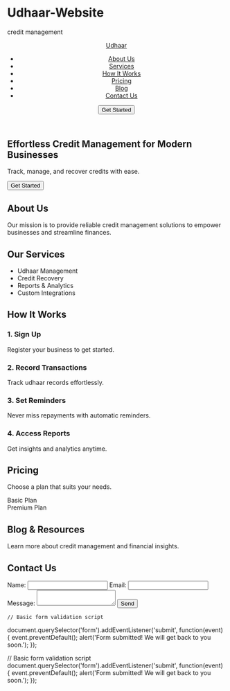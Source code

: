 # Udhaar-Website
credit management 
<!DOCTYPE html>
<html lang="en">
<head>
    <meta charset="UTF-8">
    <meta name="viewport" content="width=device-width, initial-scale=1.0">
    <title>Udhaar Management Company</title>
    <link rel="stylesheet" href="css/styles.css">
</head>
<body>
    <!-- Header and Navigation -->
    <header>
        <nav>
            <a href="#" class="logo">Udhaar</a>
            <ul>
                <li><a href="#about">About Us</a></li>
                <li><a href="#services">Services</a></li>
                <li><a href="#how-it-works">How It Works</a></li>
                <li><a href="#pricing">Pricing</a></li>
                <li><a href="#blog">Blog</a></li>
                <li><a href="#contact">Contact Us</a></li>
            </ul>
            <button class="cta-button">Get Started</button>
        </nav>
    </header>

   <!-- Main Banner -->
<section class="banner">
    <h1>Effortless Credit Management for Modern Businesses</h1>
    <p>Track, manage, and recover credits with ease.</p>
    <button class="cta-button">Get Started</button>
</section>

<!-- About Us Section -->
<section id="about" class="about">
    <h2>About Us</h2>
    <p>Our mission is to provide reliable credit management solutions to empower businesses and streamline finances.</p>
</section>

<!-- Services Section -->
<section id="services" class="services">
    <h2>Our Services</h2>
    <ul>
        <li>Udhaar Management</li>
        <li>Credit Recovery</li>
        <li>Reports & Analytics</li>
        <li>Custom Integrations</li>
    </ul>
</section>

<!-- How It Works Section -->
<section id="how-it-works" class="how-it-works">
    <h2>How It Works</h2>
    <div class="steps">
        <div class="step"><h3>1. Sign Up</h3><p>Register your business to get started.</p></div>
        <div class="step"><h3>2. Record Transactions</h3><p>Track udhaar records effortlessly.</p></div>
        <div class="step"><h3>3. Set Reminders</h3><p>Never miss repayments with automatic reminders.</p></div>
        <div class="step"><h3>4. Access Reports</h3><p>Get insights and analytics anytime.</p></div>
    </div>
</section>

<!-- Pricing Section -->
<section id="pricing" class="pricing">
    <h2>Pricing</h2>
    <p>Choose a plan that suits your needs.</p>
    <!-- Sample pricing tiers -->
    <div class="pricing-tiers">
        <div class="tier">Basic Plan</div>
        <div class="tier">Premium Plan</div>
    </div>
</section>

<!-- Blog Section -->
<section id="blog" class="blog">
    <h2>Blog & Resources</h2>
    <p>Learn more about credit management and financial insights.</p>
</section>

<!-- Contact Section -->
<section id="contact" class="contact">
    <h2>Contact Us</h2>
    <form>
        <label for="name">Name:</label>
        <input type="text" id="name" name="name" required>
        <label for="email">Email:</label>
        <input type="email" id="email" name="email" required>
        <label for="message">Message:</label>
        <textarea id="message" name="message" required></textarea>
        <button type="submit">Send</button>

    // Basic form validation script
document.querySelector('form').addEventListener('submit', function(event) {
    event.preventDefault();
    alert('Form submitted! We will get back to you soon.');
});

// Basic form validation script
document.querySelector('form').addEventListener('submit', function(event) {
    event.preventDefault();
    alert('Form submitted! We will get back to you soon.');
});
